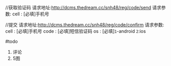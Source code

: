 //获取验证码
请求地址:http://dcms.thedream.cc/snh48/reg/code/send
请求参数:
cell : [必填]手机号

//提交
请求地址:http://dcms.thedream.cc/snh48/reg/code/confirm
请求参数:
cell    : [必填]手机号
code : [必填]短信验证码
os      : [必填]`1`-android `2`:ios


#todo 
1. 评论
2. 5图